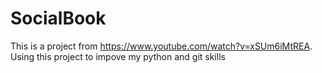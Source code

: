 # SocialBook


This is a project from https://www.youtube.com/watch?v=xSUm6iMtREA.
Using this project to impove my python and git skills
